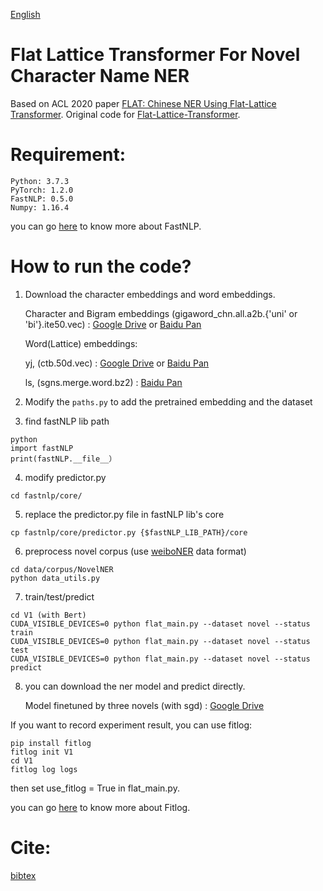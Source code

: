 [English](#Requirement)

# Flat Lattice Transformer For Novel Character Name NER
Based on ACL 2020 paper [FLAT: Chinese NER Using Flat-Lattice Transformer](https://arxiv.org/pdf/2004.11795.pdf).
Original code for [Flat-Lattice-Transformer](https://github.com/LeeSureman/Flat-Lattice-Transformer).


# Requirement:

```
Python: 3.7.3
PyTorch: 1.2.0
FastNLP: 0.5.0
Numpy: 1.16.4
```
you can go [here](https://fastnlp.readthedocs.io/zh/latest/) to know more about FastNLP.


How to run the code?
====
1. Download the character embeddings and word embeddings.

      Character and Bigram embeddings (gigaword_chn.all.a2b.{'uni' or 'bi'}.ite50.vec) : [Google Drive](https://drive.google.com/file/d/1_Zlf0OAZKVdydk7loUpkzD2KPEotUE8u/view?usp=sharing) or [Baidu Pan](https://pan.baidu.com/s/1pLO6T9D)

      Word(Lattice) embeddings: 
      
      yj, (ctb.50d.vec) : [Google Drive](https://drive.google.com/file/d/1K_lG3FlXTgOOf8aQ4brR9g3R40qi1Chv/view?usp=sharing) or [Baidu Pan](https://pan.baidu.com/s/1pLO6T9D)
      
      ls, (sgns.merge.word.bz2) : [Baidu Pan](https://pan.baidu.com/s/1luy-GlTdqqvJ3j-A4FcIOw)

2. Modify the `paths.py` to add the pretrained embedding and the dataset

3. find fastNLP lib path
```
python
import fastNLP
print(fastNLP.__file__）
```

4. modify predictor.py
```
cd fastnlp/core/
```

5. replace the predictor.py file in fastNLP lib's core
```
cp fastnlp/core/predictor.py {$fastNLP_LIB_PATH}/core
```

6. preprocess novel corpus (use [weiboNER](https://github.com/hltcoe/golden-horse/tree/master/data) data format)
```
cd data/corpus/NovelNER
python data_utils.py
```

7. train/test/predict
```
cd V1 (with Bert)
CUDA_VISIBLE_DEVICES=0 python flat_main.py --dataset novel --status train
CUDA_VISIBLE_DEVICES=0 python flat_main.py --dataset novel --status test
CUDA_VISIBLE_DEVICES=0 python flat_main.py --dataset novel --status predict
```

8. you can download the ner model and predict directly.
      
      Model finetuned by three novels (with sgd) : [Google Drive](https://drive.google.com/file/d/1sWZWy7uhZ2vsdb-29Er9zeCjPqJK631-/view?usp=sharing)

If you want to record experiment result, you can use fitlog:
```
pip install fitlog
fitlog init V1
cd V1
fitlog log logs
```
then set use_fitlog = True in flat_main.py.

you can go [here](https://fitlog.readthedocs.io/zh/latest/) to know more about Fitlog.


Cite: 
========
[bibtex](https://www.aclweb.org/anthology/2020.acl-main.611.bib)

